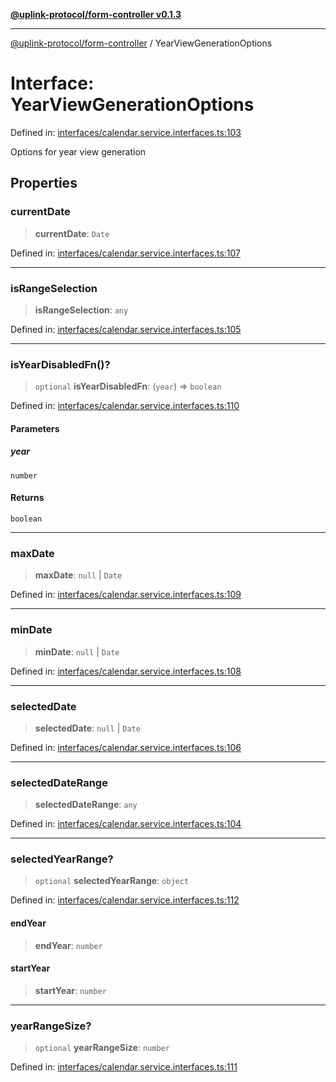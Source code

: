 [**@uplink-protocol/form-controller v0.1.3**](../README.md)

***

[@uplink-protocol/form-controller](../globals.md) / YearViewGenerationOptions

# Interface: YearViewGenerationOptions

Defined in: [interfaces/calendar.service.interfaces.ts:103](https://github.com/jmkcoder/uplink-protocol-calendar/blob/b7ce0ea27c5f5fc885d8d11198b3335a1464aa83/src/interfaces/calendar.service.interfaces.ts#L103)

Options for year view generation

## Properties

### currentDate

> **currentDate**: `Date`

Defined in: [interfaces/calendar.service.interfaces.ts:107](https://github.com/jmkcoder/uplink-protocol-calendar/blob/b7ce0ea27c5f5fc885d8d11198b3335a1464aa83/src/interfaces/calendar.service.interfaces.ts#L107)

***

### isRangeSelection

> **isRangeSelection**: `any`

Defined in: [interfaces/calendar.service.interfaces.ts:105](https://github.com/jmkcoder/uplink-protocol-calendar/blob/b7ce0ea27c5f5fc885d8d11198b3335a1464aa83/src/interfaces/calendar.service.interfaces.ts#L105)

***

### isYearDisabledFn()?

> `optional` **isYearDisabledFn**: (`year`) => `boolean`

Defined in: [interfaces/calendar.service.interfaces.ts:110](https://github.com/jmkcoder/uplink-protocol-calendar/blob/b7ce0ea27c5f5fc885d8d11198b3335a1464aa83/src/interfaces/calendar.service.interfaces.ts#L110)

#### Parameters

##### year

`number`

#### Returns

`boolean`

***

### maxDate

> **maxDate**: `null` \| `Date`

Defined in: [interfaces/calendar.service.interfaces.ts:109](https://github.com/jmkcoder/uplink-protocol-calendar/blob/b7ce0ea27c5f5fc885d8d11198b3335a1464aa83/src/interfaces/calendar.service.interfaces.ts#L109)

***

### minDate

> **minDate**: `null` \| `Date`

Defined in: [interfaces/calendar.service.interfaces.ts:108](https://github.com/jmkcoder/uplink-protocol-calendar/blob/b7ce0ea27c5f5fc885d8d11198b3335a1464aa83/src/interfaces/calendar.service.interfaces.ts#L108)

***

### selectedDate

> **selectedDate**: `null` \| `Date`

Defined in: [interfaces/calendar.service.interfaces.ts:106](https://github.com/jmkcoder/uplink-protocol-calendar/blob/b7ce0ea27c5f5fc885d8d11198b3335a1464aa83/src/interfaces/calendar.service.interfaces.ts#L106)

***

### selectedDateRange

> **selectedDateRange**: `any`

Defined in: [interfaces/calendar.service.interfaces.ts:104](https://github.com/jmkcoder/uplink-protocol-calendar/blob/b7ce0ea27c5f5fc885d8d11198b3335a1464aa83/src/interfaces/calendar.service.interfaces.ts#L104)

***

### selectedYearRange?

> `optional` **selectedYearRange**: `object`

Defined in: [interfaces/calendar.service.interfaces.ts:112](https://github.com/jmkcoder/uplink-protocol-calendar/blob/b7ce0ea27c5f5fc885d8d11198b3335a1464aa83/src/interfaces/calendar.service.interfaces.ts#L112)

#### endYear

> **endYear**: `number`

#### startYear

> **startYear**: `number`

***

### yearRangeSize?

> `optional` **yearRangeSize**: `number`

Defined in: [interfaces/calendar.service.interfaces.ts:111](https://github.com/jmkcoder/uplink-protocol-calendar/blob/b7ce0ea27c5f5fc885d8d11198b3335a1464aa83/src/interfaces/calendar.service.interfaces.ts#L111)
